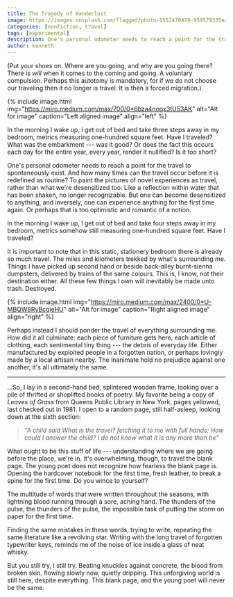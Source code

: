 ```yaml
---
title: The Tragedy of Wanderlust
image: https://images.unsplash.com/flagged/photo-1552470470-959579335ea9?ixlib=rb-1.2.1&ixid=MnwxMjA3fDB8MHxwaG90by1wYWdlfHx8fGVufDB8fHx8&auto=format&fit=crop&w=2007&q=80
categories: [nonfiction, travel]
tags: [experimental]
description: One's personal odometer needs to reach a point for the travel to spontaneously exist. And how many times can the travel occur before it is redefined as routine?
author: kenneth
---
```

(Put your shoes on. Where are you going, and why are you going there? There is _will_ when it comes to the coming and going. A voluntary compulsion. Perhaps this autotomy is mandatory, for if we do not choose our traveling then it no longer is travel. It is then a forced migration.)

{% include image.html img="https://miro.medium.com/max/700/0*6bza4noqx3tU53AK" alt="Alt for image" caption="Left aligned image" align="left" %}

In the morning I wake up, I get out of bed and take three steps away in my bedroom, metrics measuring one-hundred square feet. Have I traveled? What was the embarkment --- was it good? Or does the fact this occurs each day for the entire year, every year, render it nullified? Is it too short?

One's personal odometer needs to reach a point for the travel to spontaneously exist. And how many times can the travel occur before it is redefined as routine? To paint the pictures of novel experiences as travel, rather than what we're desensitized too. Like a reflection within water that has been shaken, no longer recognizable. But one can become desensitized to anything, and inversely, one can experience anything for the first time again. Or perhaps that is too optimistic and romantic of a notion.

In the morning I wake up, I get out of bed and take four steps away in my bedroom, metrics somehow still measuring one-hundred square feet. Have I traveled?

It is important to note that in this static, stationery bedroom there is already so much travel. The miles and kilometers trekked by what's surrounding me. Things I have picked up second hand or beside back-alley burnt-sienna dumpsters, delivered by trains of the same colours. This is, I know, not their destination either. All these few things I own will inevitably be made unto trash. Destroyed.

{% include image.html img="https://miro.medium.com/max/2400/0*U-MBQW8RvBcqieHU" alt="Alt for image" caption="Right aligned image" align="right" %}

Perhaps instead I should ponder the travel of everything surrounding me. How did it all culminate: each piece of furniture gets here, each article of clothing, each sentimental tiny thing --- the debris of everyday life. Either manufactured by exploited people in a forgotten nation, or perhaps lovingly made by a local artisan nearby. The inanimate hold no prejudice against one another, it's all ultimately the same.

---

...So, I lay in a second-hand bed, splintered wooden frame, looking over a pile of thrifted or shoplifted books of poetry. My favorite being a copy of _Leaves of Grass_ from Queens Public Library in New York, pages yellowed, last checked out in 1981\. I open to a random page, still half-asleep, looking down at the sixth section:

> _"A child said What is the travel? fetching it to me with full hands; How could I answer the child? I do not know what it is any more than he"_

What ought to be this stuff of life --- understanding where we are going before the place, we're in. It's overwhelming, though, to travel the blank page. The young poet does not recognize how fearless the blank page is. Opening the hardcover notebook for the first time, fresh leather, to break a spine for the first time. Do you wince to yourself?

The multitude of words that were written throughout the seasons, with lightning blood running through a sore, aching hand. The thunders of the pulse, the thunders of the pulse, the impossible task of putting the storm on paper for the first time.

Finding the same mistakes in these words, trying to write, repeating the same literature like a revolving star. Writing with the long travel of forgotten typewriter keys, reminds me of the noise of ice inside a glass of neat whisky.

But you still try, I still try. Beating knuckles against concrete, the blood from broken skin, flowing slowly now, quietly dripping. This unforgiving world is still here, despite everything. This blank page, and the young poet will never be the same.
